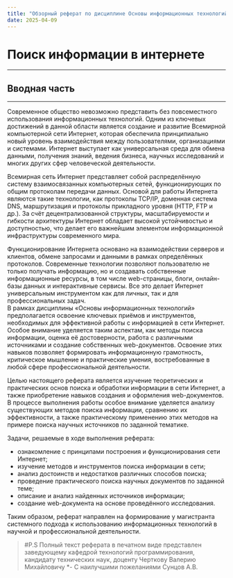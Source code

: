 ```yaml
---
title: "Обзорный реферат по дисциплине Основы информационных технологий"
date: 2025-04-09
---
```

# Поиск информации в интернете
---
## Вводная часть
---
Современное общество невозможно представить без повсеместного использования информационных технологий. Одним из ключевых достижений в данной области является создание и развитие Всемирной компьютерной сети Интернет, которая обеспечила принципиально новый уровень взаимодействия между пользователями, организациями и системами. Интернет выступает как универсальная среда для обмена данными, получения знаний, ведения бизнеса, научных исследований и многих других сфер человеческой деятельности.<br>

Всемирная сеть Интернет представляет собой распределённую систему взаимосвязанных компьютерных сетей, функционирующих по общим протоколам передачи данных. Основой для работы Интернета являются такие технологии, как протоколы TCP/IP, доменная система DNS, маршрутизация и протоколы прикладного уровня (HTTP, FTP и др.). За счёт децентрализованной структуры, масштабируемости и гибкости архитектуры Интернет обладает высокой устойчивостью и доступностью, что делает его важнейшим элементом информационной инфраструктуры современного мира.<br>

Функционирование Интернета основано на взаимодействии серверов и клиентов, обмене запросами и данными в рамках определённых протоколов. Современные технологии позволяют пользователю не только получать информацию, но и создавать собственные информационные ресурсы, в том числе web-страницы, блоги, онлайн-базы данных и интерактивные сервисы. Все это делает Интернет универсальным инструментом как для личных, так и для профессиональных задач.<br>
В рамках дисциплины «Основы информационных технологий» предполагается освоение ключевых приёмов и инструментов, необходимых для эффективной работы с информацией в сети Интернет. Особое внимание уделяется таким аспектам, как методы поиска информации, оценка её достоверности, работа с различными источниками и создание собственных web-документов. Освоение этих навыков позволяет формировать информационную грамотность, критическое мышление и практические умения, востребованные в любой сфере профессиональной деятельности.<br>

Целью настоящего реферата является изучение теоретических и практических основ поиска и обработки информации в сети Интернет, а также приобретение навыков создания и оформления web-документов. В процессе выполнения работы особое внимание уделяется анализу существующих методов поиска информации, сравнению их эффективности, а также практическому применению этих методов на примере поиска научных источников по заданной тематике.<br>

Задачи, решаемые в ходе выполнения реферата:

-	ознакомление с принципами построения и функционирования сети Интернет;
-	изучение методов и инструментов поиска информации в сети;
-	анализ достоинств и недостатков различных способов поиска;
-	проведение практического поиска научных документов по заданной теме;
-	описание и анализ найденных источников информации;
-	создание web-документа на основе проведённого исследования.
  
Таким образом, реферат направлен на формирование у магистранта системного подхода к использованию информационных технологий в научной и профессиональной деятельности.

>#P.S
>Полный текст реферата в печатном виде представлен
>заведующему кафедрой технологий программирования,
>кандидату технических наук, доценту Черткову Валерию Михайловичу
>*- С наилучшими пожеланиями Сунцов А.В.
